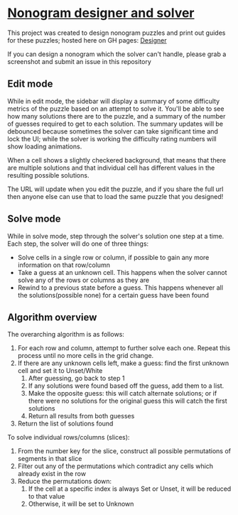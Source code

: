 # [Nonogram designer and solver](https://dsmiller95.github.io/nonogram-printer)

This project was created to design nonogram puzzles and print out guides for these puzzles; hosted here on GH pages: [Designer](https://dsmiller95.github.io/nonogram-printer)

If you can design a nonogram which the solver can't handle, please grab a screenshot and submit an issue in this repository

## Edit mode

While in edit mode, the sidebar will display a summary of some difficulty metrics of the puzzle based on an attempt to solve it. You'll be able to see how many solutions there are to the puzzle, and a summary of the number of guesses required to get to each solution. The summary updates will be debounced because sometimes the solver can take significant time and lock the UI; while the solver is working the difficulty rating numbers will show loading animations.

When a cell shows a slightly checkered background, that means that there are multiple solutions and that individual cell has different values in the resulting possible solutions.

The URL will update when you edit the puzzle, and if you share the full url then anyone else can use that to load the same puzzle that you designed!

## Solve mode

While in solve mode, step through the solver's solution one step at a time. Each step, the solver will do one of three things:
- Solve cells in a single row or column, if possible to gain any more information on that row/column
- Take a guess at an unknown cell. This happens when the solver cannot solve any of the rows or columns as they are
- Rewind to a previous state before a guess. This happens whenever all the solutions(possible none) for a certain guess have been found

## Algorithm overview

The overarching algorithm is as follows:
1. For each row and column, attempt to further solve each one. Repeat this process until no more cells in the grid change.
2. If there are any unknown cells left, make a guess: find the first unknown cell and set it to Unset/White
   1. After guessing, go back to step 1
   2. If any solutions were found based off the guess, add them to a list.
   3. Make the opposite guess: this will catch alternate solutions; or if there were no solutions for the original guess this will catch the first solutions
   4. Return all results from both guesses
3. Return the list of solutions found

To solve individual rows/columns (slices):
1. From the number key for the slice, construct all possible permutations of segments in that slice
2. Filter out any of the permutations which contradict any cells which already exist in the row
3. Reduce the permutations down:
   1. If the cell at a specific index is always Set or Unset, it will be reduced to that value
   2. Otherwise, it will be set to Unknown